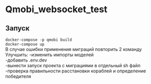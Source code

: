 # Qmobi_websocket_test
## Запуск
```docker-compose -p qmobi build```  
```docker-compose up```  
В случае ошибки применения миграций повторить 2 команду  
Улучшить:
  -изменить импорты моделей  
  -добавить .env.dev  
  -вынести запуск проекта с миграциями в отдельный sh файл  
  -проверка правильности расстановки кораблей и определение победителя
